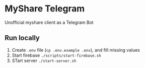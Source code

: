 # MyShare Telegram

Unofficial myshare client as a Telegram Bot

## Run locally

1. Create `.env` file (`cp .env.example .env`), and fill missing values
2. Start firebase `./scripts/start-firebase.sh`
3. STart server `./start-server.sh`
